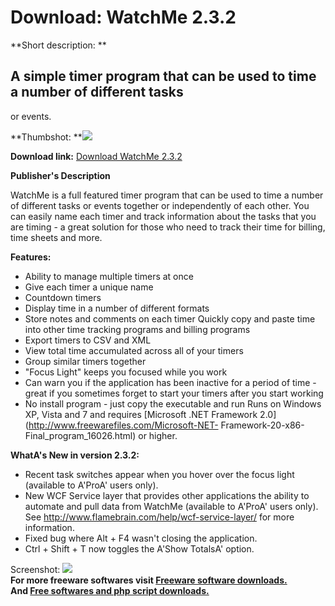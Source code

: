 # Download: WatchMe 2.3.2

**Short description: **

## A simple timer program that can be used to time a number of different tasks
or events.

  
**Thumbshot: **![](http://www.freewarefiles.com/screenshot/watchme22_md.jpg)   
  
**Download link:** [Download WatchMe 2.3.2](http://freesoftwares.boysofts.com/WatchMe_program_41842.html)  
  

**Publisher's Description**  
  

WatchMe is a full featured timer program that can be used to time a number of
different tasks or events together or independently of each other. You can
easily name each timer and track information about the tasks that you are
timing - a great solution for those who need to track their time for billing,
time sheets and more.

**Features:**

  * Ability to manage multiple timers at once
  * Give each timer a unique name
  * Countdown timers
  * Display time in a number of different formats
  * Store notes and comments on each timer Quickly copy and paste time into other time tracking programs and billing programs
  * Export timers to CSV and XML
  * View total time accumulated across all of your timers
  * Group similar timers together
  * "Focus Light" keeps you focused while you work
  * Can warn you if the application has been inactive for a period of time - great if you sometimes forget to start your timers after you start working
  * No install program - just copy the executable and run
Runs on Windows XP, Vista and 7 and requires [Microsoft .NET Framework
2.0](http://www.freewarefiles.com/Microsoft-NET-
Framework-20-x86-Final_program_16026.html) or higher.

**WhatA's New in version 2.3.2:**

  * Recent task switches appear when you hover over the focus light (available to A'ProA' users only). 
  * New WCF Service layer that provides other applications the ability to automate and pull data from WatchMe (available to A'ProA' users only). See http://www.flamebrain.com/help/wcf-service-layer/ for more information. 
  * Fixed bug where Alt + F4 wasn't closing the application. 
  * Ctrl + Shift + T now toggles the A'Show TotalsA' option. 

  
  
Screenshot: ![](http://www.freewarefiles.com/screenshot/watchme22.jpg)  
**For more freeware softwares visit [Freeware software downloads.](http://freesoftwares.boysofts.com/)**   
**And [Free softwares and php script downloads.](http://www.boysofts.com/)**

